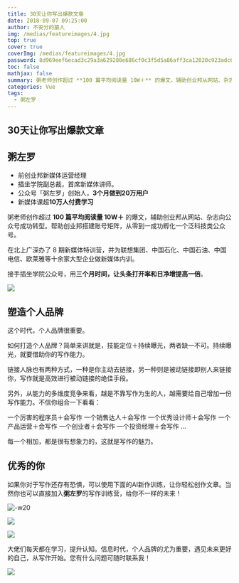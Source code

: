 ```yaml
---
title: 30天让你写出爆款文章
date: 2018-09-07 09:25:00
author: 不安分的猿人
img: /medias/featureimages/4.jpg
top: true
cover: true
coverImg: /medias/featureimages/4.jpg
password: 8d969eef6ecad3c29a3a629280e686cf0c3f5d5a86aff3ca12020c923adc6c92
toc: false
mathjax: false
summary: 粥老师创作超过 **100 篇平均阅读量 10W＋** 的爆文，辅助创业邦从网站、杂志向公众号成功转型。帮助创业邦搭建账号矩阵，从零到一成功孵化一个泛科技类公众号。
categories: Vue
tags:
  - 粥左罗
---
```

## 30天让你写出爆款文章

## 粥左罗

- 前创业邦新媒体运营经理
- 插坐学院副总裁，首席新媒体讲师。
- 公众号「粥左罗」创始人，**3个月做到20万用户**
- 新媒体课超**10万人付费学习**

粥老师创作超过 **100 篇平均阅读量 10W＋** 的爆文，辅助创业邦从网站、杂志向公众号成功转型。帮助创业邦搭建账号矩阵，从零到一成功孵化一个泛科技类公众号。

在北上广深办了 8 期新媒体特训营，并为联想集团、中国石化、中国石油、中国电信、欧莱雅等十余家大型企业做新媒体内训。

接手插坐学院公众号，用**三个月时间，让头条打开率和日净增提高一倍**。

![](http://cdn.zsxq100.com/wp-content/uploads/2018/10/2018101102151715.jpg)

## 塑造个人品牌

这个时代，个人品牌很重要。

如何打造个人品牌？简单来讲就是，技能定位＋持续曝光，两者缺一不可。持续曝光，就要借助你的写作能力。

链接人脉也有两种方式，一种是你主动去链接，另一种则是被动链接即别人来链接你，写作就是高效进行被动链接的绝佳手段。

另外，从能力的多维度竞争来看，越是不靠写作为生的人，越需要给自己增加一份写作能力。不信你组合一下看看：

一个厉害的程序员＋会写作
一个销售达人＋会写作
一个优秀设计师＋会写作
一个产品运营＋会写作
一个创业者＋会写作
一个投资经理＋会写作
…

每一个相加，都是很有想象力的，这就是写作的魅力。

## 优秀的你

如果你对于写作还存有恐惧，可以使用下面的AI新作训练，让你轻松创作文章。当然你也可以直接加入**粥左罗**的写作训练营，给你不一样的未来！

![-w20](https://img1.yantuz.cn/upload/2019/06/5cf3492726f05.jpg )

![](https://img1.yantuz.cn/upload/2019/06/5cf349282ffe0.jpg)

![](https://img1.yantuz.cn/upload/2019/06/5cf349291aa5f.jpg)

大佬们每天都在学习，提升认知。信息时代，个人品牌的尤为重要，遇见未来更好的自己，从写作开始。您有什么问题可随时联系我！

![](https://img-blog.csdnimg.cn/20190510221509513.jpg)

